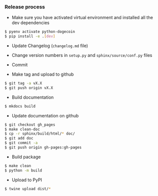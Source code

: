 ### Release process

* Make sure you have activated virtual environment and installed all the dev dependencies

```bash
$ pyenv activate python-dogecoin
$ pip install -e .[dev]
```

* Update Changelog (`changelog.md` file)

* Change version numbers in `setup.py` and `sphinx/source/conf.py` files

* Commit

* Make tag and upload to github

```bash
$ git tag -a vX.X
$ git push origin vX.X
```

* Build documentation

```bash
$ mkdocs build
```

* Update documentation on github

```bash
$ git checkout gh_pages
$ make clean-doc
$ cp -r sphinx/build/html/* doc/
$ git add doc
$ git commit -a
$ git push origin gh-pages:gh-pages
```

* Build package

```bash
$ make clean
$ python -m build
```

* Upload to PyPI

```bash
$ twine upload dist/*
```
